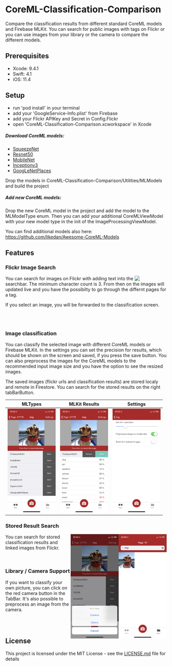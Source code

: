 # CoreML-Classification-Comparison
Compare the classification results from different standard CoreML models and Firebase MLKit. You can search for public images with tags on Flickr or you can use images from your library or the camera to compare the different models.

## Prerequisites
- Xcode: 9.4.1
- Swift: 4.1
- iOS: 11.4

## Setup 
- run 'pod install' in your terminal
- add your 'GoogleService-Info.plist' from Firebase
- add your Flickr APIKey and Secret in Config.Flickr
- open 'CoreML-Classification-Comparison.xcworkspace' in Xcode

##### Download CoreML models:
- [SqueezeNet](https://firebasestorage.googleapis.com/v0/b/classification-comparison.appspot.com/o/SqueezeNet.mlmodel?alt=media&token=2b6a193e-0829-49c8-b809-5558c0464b40)
- [Resnet50](https://firebasestorage.googleapis.com/v0/b/classification-comparison.appspot.com/o/Resnet50.mlmodel?alt=media&token=80cb6718-06af-49ce-bbcc-809c6352ed54)
- [MobileNet](https://firebasestorage.googleapis.com/v0/b/classification-comparison.appspot.com/o/MobileNet.mlmodel?alt=media&token=97c6c5c4-ed36-48ce-a0f8-9c70ded3876d)
- [Inceptionv3](https://firebasestorage.googleapis.com/v0/b/classification-comparison.appspot.com/o/Inceptionv3.mlmodel?alt=media&token=f570ce5b-98a9-4964-8770-65da02a76931)
- [GoogLeNetPlaces](https://firebasestorage.googleapis.com/v0/b/classification-comparison.appspot.com/o/GoogLeNetPlaces.mlmodel?alt=media&token=6708b74c-07ae-4dba-b2ce-acc56dc543aa)

Drop the models in CoreML-Classification-Comparison/Utilities/MLModels and build the project

##### Add new CoreML models:
Drop the new CoreML model in the project and add the model to the MLModelType enum.
Then you can add your additional CoreMLViewModel with your new model type in the init of the ImageProcessingViewModel.

You can find additional models also here: https://github.com/likedan/Awesome-CoreML-Models

## Features
### Flickr Image Search
<img align="right" width="100" src="https://github.com/MSWagner/CoreML-Classification-Comparison/blob/master/Screenshots/FlickrSearch.PNG">

You can search for images on Flickr with adding text into the searchbar. The minimum character count is 3. From then on the images will updated live and you have the possibilty to go through the differnt pages for a tag.

If you select an image, you will be forwarded to the classification screen.

<br><br>

### Image classification
You can classify the selected image with different CoreML models or Firebase MLKit. In the settings you can set the precision for results, which should be shown on the screen and saved, if you press the save button. You can also preprocess the images for the CoreML models to the recommended input image size and you have the option to see the resized images. 

The saved images (flickr urls and classification results) are stored localy and remote in Firestore. You can search for the stored results on the right tabBarButton.

| MLTypes | MLKit Results | Settings |
|----------|-----------|-----------|
|<img src="https://github.com/MSWagner/CoreML-Classification-Comparison/blob/master/Screenshots/MLModelTypes.PNG" width="150">|<img src="https://github.com/MSWagner/CoreML-Classification-Comparison/blob/master/Screenshots/DogClassification.PNG" width="150">|<img src="https://github.com/MSWagner/CoreML-Classification-Comparison/blob/master/Screenshots/Settings.PNG" width="150">|

### Stored Result Search
<img align="right" src="https://github.com/MSWagner/CoreML-Classification-Comparison/blob/master/Screenshots/SearchSavedTags.PNG" width="150"><img align="right" src="https://github.com/MSWagner/CoreML-Classification-Comparison/blob/master/Screenshots/ImagePickerAction.PNG" width="150">

You can search for stored classification results and linked images from Flickr.

<br>

### Library / Camera Support

If you want to classify your own picture, you can click on the red camera button in the TabBar. It's also possible to preprocess an image from the camera.

<br><br>

## License
This project is licensed under the MIT License - see the [LICENSE.md](LICENSE.md) file for details
